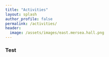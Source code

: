 ```yaml
---
title: "Activities"
layout: splash
author_profile: false
permalink: /activities/
header:
  image: /assets/images/east.mersea.hall.png
---
```

### Test